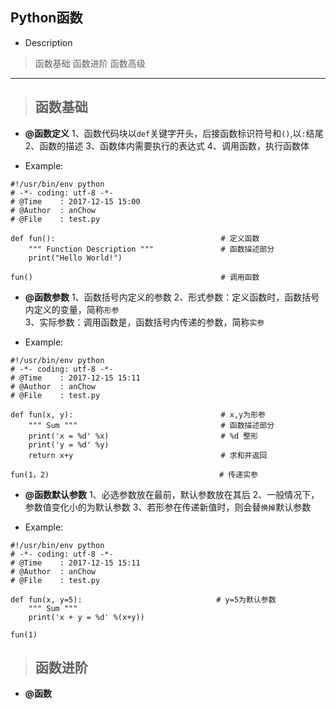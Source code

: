 ## Python函数

*  Description
>  函数基础
>  函数进阶
>  函数高级
--------------------------------------------------------------------------------

> ## 函数基础
* **@函数定义**
1、函数代码块以`def`关键字开头，后接函数标识符号和`()`,以`:`结尾
2、函数的描述
3、函数体内需要执行的表达式
4、调用函数，执行函数体

* Example:
```
#!/usr/bin/env python
# -*- coding: utf-8 -*-
# @Time    : 2017-12-15 15:00
# @Author  : anChow
# @File    : test.py

def fun():                                     # 定义函数
    """ Function Description """               # 函数描述部分
    print("Hello World!")

fun()                                          # 调用函数
```
* **@函数参数**
1、函数括号内定义的参数
2、形式参数：定义函数时，函数括号内定义的变量，简称`形参`  
3、实际参数：调用函数是，函数括号内传递的参数，简称`实参`  

* Example:
```
#!/usr/bin/env python
# -*- coding: utf-8 -*-
# @Time    : 2017-12-15 15:11
# @Author  : anChow
# @File    : test.py

def fun(x, y):                                 # x,y为形参
    """ Sum """                                # 函数描述部分
    print('x = %d' %x)                         # %d 整形
    print('y = %d' %y)
    return x+y                                 # 求和并返回

fun(1，2)                                      # 传递实参
```
* **@函数默认参数**
1、必选参数放在最前，默认参数放在其后
2、一般情况下， 参数值变化小的为默认参数
3、若形参在传递新值时，则会替`换掉`默认参数

* Example:
```
#!/usr/bin/env python
# -*- coding: utf-8 -*-
# @Time    : 2017-12-15 15:11
# @Author  : anChow
# @File    : test.py

def fun(x, y=5):                              # y=5为默认参数
    """ Sum """
    print('x + y = %d' %(x+y))

fun(1)
```






> ## 函数进阶
* **@函数**
